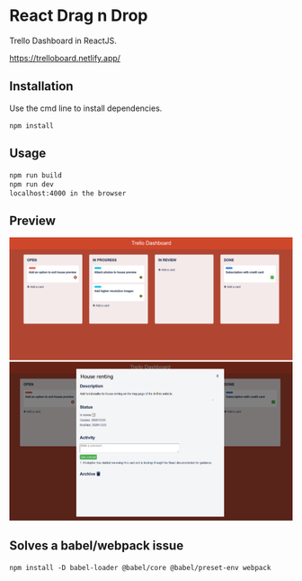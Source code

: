 # React Drag n Drop

Trello Dashboard in ReactJS.

https://trelloboard.netlify.app/

## Installation

Use the cmd line to install dependencies.

```
npm install
```

## Usage

```
npm run build
npm run dev
localhost:4000 in the browser
```

## Preview

<img src="preview2.png"/>
<img src="preview3.png"/>

## Solves a babel/webpack issue

```
npm install -D babel-loader @babel/core @babel/preset-env webpack
```
